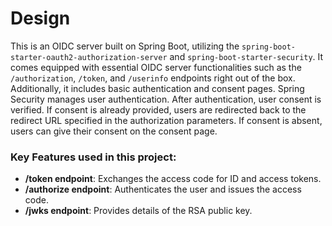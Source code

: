 # Design

This is an OIDC server built on Spring Boot, utilizing the `spring-boot-starter-oauth2-authorization-server` and `spring-boot-starter-security`. It comes equipped with essential OIDC server functionalities such as the `/authorization`, `/token`, and `/userinfo` endpoints right out of the box. Additionally, it includes basic authentication and consent pages. Spring Security manages user authentication. After authentication, user consent is verified. If consent is already provided, users are redirected back to the redirect URL specified in the authorization parameters. If consent is absent, users can give their consent on the consent page.

### Key Features used in this project:
- **/token endpoint**: Exchanges the access code for ID and access tokens.
- **/authorize endpoint**: Authenticates the user and issues the access code.
- **/jwks endpoint**: Provides details of the RSA public key.
